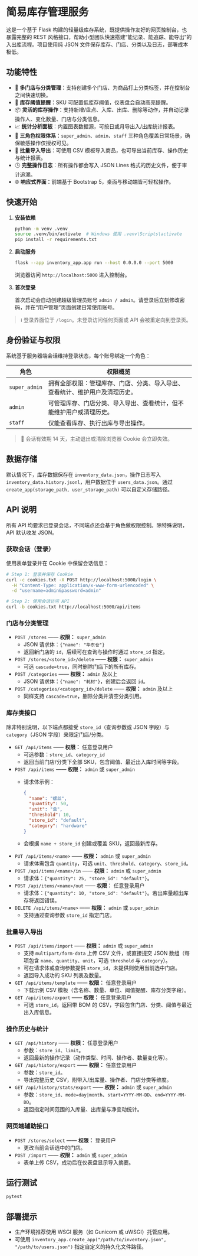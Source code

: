 # 简易库存管理服务

这是一个基于 Flask 构建的轻量级库存系统，既提供操作友好的网页控制台，也暴露完整的 REST 风格接口，帮助小型团队快速搭建“能记录、能追踪、能导出”的入出库流程。项目使用纯 JSON 文件保存库存、门店、分类以及日志，部署成本极低。

## 功能特性

- 🏬 **多门店与分类管理**：支持创建多个门店、为商品打上分类标签，并在控制台之间快速切换。
- 🚨 **库存阈值提醒**：SKU 可配置低库存阈值，仪表盘会自动高亮提醒。
- 📦 **灵活的库存操作**：支持新增/盘点、入库、出库、删除等动作，并自动记录操作人、变化数量、门店与分类信息。
- 📈 **统计分析面板**：内置图表数据源，可按日或月导出入/出库统计报表。
- 🔐 **三角色权限体系**：`super_admin`、`admin`、`staff` 三种角色覆盖日常场景，确保敏感操作仅授权可见。
- 🔄 **批量导入导出**：可使用 CSV 模板导入商品，也可导出当前库存、操作历史与统计报表。
- 🕒 **完整操作日志**：所有操作都会写入 JSON Lines 格式的历史文件，便于审计追溯。
- 🌐 **响应式界面**：前端基于 Bootstrap 5，桌面与移动端皆可轻松操作。

## 快速开始

1. **安装依赖**

   ```bash
   python -m venv .venv
   source .venv/bin/activate  # Windows 使用 .venv\Scripts\activate
   pip install -r requirements.txt
   ```

2. **启动服务**

   ```bash
   flask --app inventory_app.app run --host 0.0.0.0 --port 5000
   ```

   浏览器访问 `http://localhost:5000` 进入控制台。

3. **首次登录**

   首次启动会自动创建超级管理员账号 `admin / admin`。请登录后立刻修改密码，并在“用户管理”页面创建日常使用账号。

> ℹ️ 登录界面位于 `/login`。未登录访问任何页面或 API 会被重定向到登录页。

## 身份验证与权限

系统基于服务器端会话维持登录状态，每个账号绑定一个角色：

| 角色          | 权限概览                                                                 |
| ------------- | ------------------------------------------------------------------------ |
| `super_admin` | 拥有全部权限：管理库存、门店、分类、导入导出、查看统计、维护用户及清理历史。 |
| `admin`       | 可管理库存、门店分类、导入导出、查看统计，但不能维护用户或清理历史。         |
| `staff`       | 仅能查看库存、执行出库与导出操作。                                       |

> 🔁 会话有效期 14 天，主动退出或清除浏览器 Cookie 会立即失效。

## 数据存储

默认情况下，库存数据保存在 `inventory_data.json`，操作日志写入 `inventory_data.history.jsonl`，用户数据位于 `users_data.json`。通过 `create_app(storage_path, user_storage_path)` 可以自定义存储路径。

## API 说明

所有 API 均要求已登录会话，不同端点还会基于角色做权限控制。除特殊说明，API 默认收发 JSON。

### 获取会话（登录）

使用表单登录并在 Cookie 中保留会话信息：

```bash
# Step 1: 登录并保存 Cookie
curl -c cookies.txt -X POST http://localhost:5000/login \
  -H "Content-Type: application/x-www-form-urlencoded" \
  -d "username=admin&password=admin"

# Step 2: 使用会话访问 API
curl -b cookies.txt http://localhost:5000/api/items
```

### 门店与分类管理

- `POST /stores` —— **权限：** `super_admin`
  - JSON 请求体：`{"name": "华东仓"}`
  - 返回新门店的 `id`，后续可在查询与操作时通过 `store_id` 指定。
- `POST /stores/<store_id>/delete` —— **权限：** `super_admin`
  - 可选 `cascade=true`，同时删除门店下的所有库存。
- `POST /categories` —— **权限：** `admin` 及以上
  - JSON 请求体：`{"name": "耗材"}`，创建后会返回 `id`。
- `POST /categories/<category_id>/delete` —— **权限：** `admin` 及以上
  - 同样支持 `cascade=true`，删除分类并清空分类引用。

### 库存类接口

除非特别说明，以下端点都接受 `store_id`（查询参数或 JSON 字段）与 `category`（JSON 字段）来限定门店/分类。

- `GET /api/items` —— **权限：** 任意登录用户
  - 可选参数：`store_id`、`category_id`
  - 返回当前门店/分类下全部 SKU，包含阈值、最近出入库时间等字段。
- `POST /api/items` —— **权限：** `admin` 或 `super_admin`
  - 请求体示例：

    ```json
    {
      "name": "螺丝",
      "quantity": 50,
      "unit": "盒",
      "threshold": 10,
      "store_id": "default",
      "category": "hardware"
    }
    ```

  - 会根据 `name + store_id` 创建或覆盖 SKU，返回最新库存。
- `PUT /api/items/<name>` —— **权限：** `admin` 或 `super_admin`
  - 请求体需包含 `quantity`，可选 `unit`、`threshold`、`category`、`store_id`。
- `POST /api/items/<name>/in` —— **权限：** `admin` 或 `super_admin`
  - 请求体：`{"quantity": 25, "store_id": "default"}`。
- `POST /api/items/<name>/out` —— **权限：** 任意登录用户
  - 请求体：`{"quantity": 10, "store_id": "default"}`。若出库量超出库存将返回错误。
- `DELETE /api/items/<name>` —— **权限：** `admin` 或 `super_admin`
  - 支持通过查询参数 `store_id` 指定门店。

### 批量导入导出

- `POST /api/items/import` —— **权限：** `admin` 或 `super_admin`
  - 支持 `multipart/form-data` 上传 CSV 文件，或直接提交 JSON 数组（每项包含 `name`、`quantity`、`unit`，可选 `threshold` 与 `category`）。
  - 可在请求体或查询参数提供 `store_id`，未提供则使用当前选中门店。
  - 返回导入成功的 SKU 列表及数量。
- `GET /api/items/template` —— **权限：** 任意登录用户
  - 下载示例 CSV 模板（含名称、数量、单位、阈值提醒、库存分类字段）。
- `GET /api/items/export` —— **权限：** 任意登录用户
  - 可选 `store_id`，返回带 BOM 的 CSV，字段包含门店、分类、阈值与最近出入库信息。

### 操作历史与统计

- `GET /api/history` —— **权限：** 任意登录用户
  - 参数：`store_id`、`limit`。
  - 返回最新的操作记录（动作类型、时间、操作者、数量变化等）。
- `GET /api/history/export` —— **权限：** 任意登录用户
  - 参数：`store_id`。
  - 导出完整历史 CSV，附带入/出库量、操作者、门店分类等维度。
- `GET /api/history/stats/export` —— **权限：** `admin` 或 `super_admin`
  - 参数：`store_id`、`mode=day|month`、`start=YYYY-MM-DD`、`end=YYYY-MM-DD`。
  - 返回指定时间范围的入库量、出库量与净变动统计。

### 网页端辅助接口

- `POST /stores/select` —— **权限：** 登录用户
  - 更改当前会话选中的门店。
- `POST /import` —— **权限：** `admin` 或 `super_admin`
  - 表单上传 CSV，成功后在仪表盘显示导入摘要。

## 运行测试

```bash
pytest
```

## 部署提示

- 生产环境推荐使用 WSGI 服务（如 Gunicorn 或 uWSGI）托管应用。
- 可使用 `inventory_app.create_app("/path/to/inventory.json", "/path/to/users.json")` 指定自定义的持久化文件路径。
